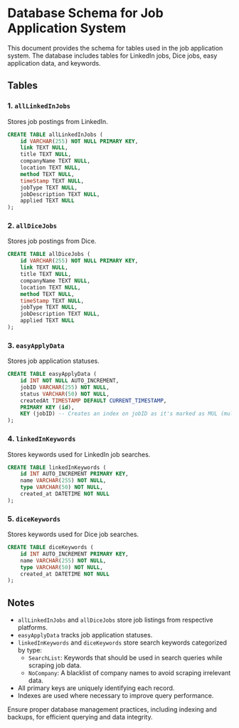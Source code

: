 # Database Schema for Job Application System

This document provides the schema for tables used in the job application system. The database includes tables for LinkedIn jobs, Dice jobs, easy application data, and keywords.

## Tables

### 1. `allLinkedInJobs`
Stores job postings from LinkedIn.

```sql
CREATE TABLE allLinkedInJobs (
    id VARCHAR(255) NOT NULL PRIMARY KEY,
    link TEXT NULL,
    title TEXT NULL,
    companyName TEXT NULL,
    location TEXT NULL,
    method TEXT NULL,
    timeStamp TEXT NULL,
    jobType TEXT NULL,
    jobDescription TEXT NULL,
    applied TEXT NULL
);
```

### 2. `allDiceJobs`
Stores job postings from Dice.

```sql
CREATE TABLE allDiceJobs (
    id VARCHAR(255) NOT NULL PRIMARY KEY,
    link TEXT NULL,
    title TEXT NULL,
    companyName TEXT NULL,
    location TEXT NULL,
    method TEXT NULL,
    timeStamp TEXT NULL,
    jobType TEXT NULL,
    jobDescription TEXT NULL,
    applied TEXT NULL
);
```

### 3. `easyApplyData`
Stores job application statuses.

```sql
CREATE TABLE easyApplyData (
    id INT NOT NULL AUTO_INCREMENT,
    jobID VARCHAR(255) NOT NULL,
    status VARCHAR(50) NOT NULL,
    createdAt TIMESTAMP DEFAULT CURRENT_TIMESTAMP,
    PRIMARY KEY (id),
    KEY (jobID) -- Creates an index on jobID as it's marked as MUL (multiple key)
);
```

### 4. `linkedInKeywords`
Stores keywords used for LinkedIn job searches.

```sql
CREATE TABLE linkedInKeywords (
    id INT AUTO_INCREMENT PRIMARY KEY,
    name VARCHAR(255) NOT NULL,
    type VARCHAR(50) NOT NULL,
    created_at DATETIME NOT NULL
);
```

### 5. `diceKeywords`
Stores keywords used for Dice job searches.

```sql
CREATE TABLE diceKeywords (
    id INT AUTO_INCREMENT PRIMARY KEY,
    name VARCHAR(255) NOT NULL,
    type VARCHAR(50) NOT NULL,
    created_at DATETIME NOT NULL
);
```


## Notes
- `allLinkedInJobs` and `allDiceJobs` store job listings from respective platforms.
- `easyApplyData` tracks job application statuses.
- `linkedInKeywords` and `diceKeywords` store search keywords categorized by type:
  - `SearchList`: Keywords that should be used in search queries while scraping job data.
  - `NoCompany`: A blacklist of company names to avoid scraping irrelevant data.
- All primary keys are uniquely identifying each record.
- Indexes are used where necessary to improve query performance.


Ensure proper database management practices, including indexing and backups, for efficient querying and data integrity.

